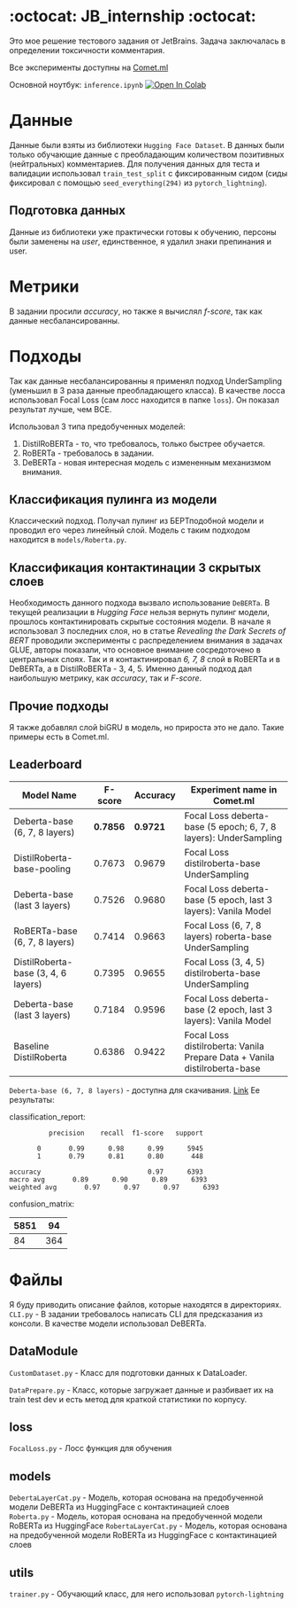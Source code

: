 # :octocat: JB_internship :octocat:
Это мое решение тестового задания от JetBrains. Задача заключалась в определении токсичности комментария.

Все эксперименты доступны на [Comet.ml](https://www.comet.ml/danildmitriev1999/jetbrainsinternship?shareable=vn9P5E9MO890e9IJlH2cSK1Pg)

Основной ноутбук: `inference.ipynb` [![Open In Colab](https://colab.research.google.com/assets/colab-badge.svg)](https://colab.research.google.com/drive/123EtK_GVRRft0fN3R11yop2aCeEpp8-s?usp=sharing)

# Данные
Данные были взяты из библиотеки `Hugging Face Dataset`. В данных были только обучающие данные с преобладающим количеством
позитивных (нейтральных) комментариев. Для получения данных для теста и валидации использовал `train_test_split` 
с фиксированным сидом (сиды фиксировал с помощью `seed_everything(294)` из `pytorch_lightning`).

## Подготовка данных
Данные из библиотеки уже практически готовы к обучению, персоны были заменены на *user*, единственное, я удалил знаки 
препинания и user.

# Метрики
В задании просили *accuracy*, но также я вычислял *f-score*, так как данные несбалансированны.

# Подходы
Так как данные несбалансированны я применял подход UnderSampling (уменьшил в 3 раза данные преобладающего класса).
В качестве лосса использовал Focal Loss (сам лосс находится в папке `loss`). Он показал результат лучше, чем BCE.

Использовал 3 типа предобученных моделей:
1. DistilRoBERTa - то, что требовалось, только быстрее обучается.
2. RoBERTa - требовалось в задании.
3. DeBERTa - новая интересная модель с измененным механизмом внимания.

## Классификация пулинга из модели
Классический подход. Получал пулинг из БЕРТподобной модели и проводил его через линейный слой.
Модель с таким подходом находится в `models/Roberta.py`.

## Классификация контактинации 3 скрытых слоев
Необходимость данного подхода вызвало использование `DeBERTa`. В текущей реализации в *Hugging Face* нельзя вернуть 
пулинг модели, прошлось контактинировать скрытые состояния модели. В начале я использовал 3 последних слоя, но
в статье *Revealing the Dark Secrets of BERT* проводили эксперименты с распределением внимания в задачах GLUE, авторы
показали, что основное внимание сосредоточено в центральных слоях. Так и я контактинировал *6, 7, 8* слой в RoBERTa и в DeBERTa, а 
в DistilRoBERTa - 3, 4, 5. Именно данный подход дал наибольшую метрику, как *accuracy*, так и *F-score*.

## Прочие подходы
Я также добавлял слой biGRU в модель, но прироста это не дало. Такие примеры есть в Comet.ml.

## Leaderboard
| Model Name                          | F-score | Accuracy | Experiment name in Comet.ml                                               |
|-------------------------------------|---------|----------|---------------------------------------------------------------------------|
| Deberta-base (6, 7, 8 layers)       | **0.7856**  | **0.9721**   | Focal Loss deberta-base (5 epoch; 6, 7, 8 layers): UnderSampling          |
| DistilRoberta-base-pooling          | 0.7673  | 0.9679   | Focal Loss distilroberta-base UnderSampling                               |
| Deberta-base (last 3 layers)        | 0.7526  | 0.9680   | Focal Loss deberta-base (5 epoch, last 3 layers): Vanila Model            |
| RoBERTa-base (6, 7, 8 layers)       | 0.7414  | 0.9663   | Focal Loss (6, 7, 8 layers) roberta-base UnderSampling                    |
| DistilRoberta-base (3, 4, 6 layers) | 0.7395  | 0.9655   | Focal Loss (3, 4, 5) distilroberta-base UnderSampling                     |
| Deberta-base (last 3 layers)        | 0.7184  | 0.9596   | Focal Loss deberta-base (2 epoch, last 3 layers): Vanila Model            |
| Baseline DistilRoberta              | 0.6386  | 0.9422   | Focal Loss distilroberta: Vanila Prepare Data + Vanila distilroberta-base |

`Deberta-base (6, 7, 8 layers)` - доступна для скачивания. [Link](https://www.comet.ml/api/rest/v2/registry-model/item/download?workspaceName=danildmitriev1999&modelName=deberta-jb&version=1.0.0)
Ее результаты:

classification_report:

              precision    recall  f1-score   support

           0       0.99      0.98      0.99      5945
           1       0.79      0.81      0.80       448

    accuracy                           0.97      6393
    macro avg       0.89      0.90      0.89      6393
    weighted avg       0.97      0.97      0.97      6393

confusion_matrix:

| 5851 | 94  |
|------|-----|
| 84   | 364 |

# Файлы
Я буду приводить описание файлов, которые находятся в директориях.
`CLI.py` - В задании требовалось написать CLI для предсказания из консоли. В качестве модели использовал DeBERTa. 
## DataModule
`CustomDataset.py` - Класс для подготовки данных к DataLoader.

`DataPrepare.py` - Класс, которые загружает данные и разбивает их на train test dev и есть метод для краткой статистики по
корпусу.
## loss
`FocalLoss.py` - Лосс функция для обучения
## models
`DebertaLayerCat.py` - Модель, которая основана на предобученной модели DeBERTa из HuggingFace с контактинацией слоев  
`Roberta.py` - Модель, которая основана на предобученной модели RoBERTa из HuggingFace
`RobertaLayerCat.py` - Модель, которая основана на предобученной модели RoBERTa из HuggingFace с контактинацией слоев
## utils
`trainer.py` - Обучающий класс, для него использовал `pytorch-lightning`
